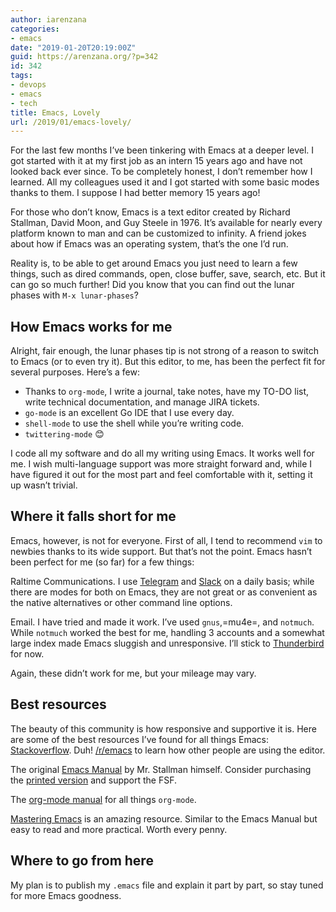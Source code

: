 ```yaml
---
author: iarenzana
categories:
- emacs
date: "2019-01-20T20:19:00Z"
guid: https://arenzana.org/?p=342
id: 342
tags:
- devops
- emacs
- tech
title: Emacs, Lovely
url: /2019/01/emacs-lovely/
---
```

For the last few months I&#8217;ve been tinkering with Emacs at a deeper level. I got started with it at my first job as an intern 15 years ago and have not looked back ever since. To be completely honest, I don&#8217;t remember how I learned. All my colleagues used it and I got started with some basic modes thanks to them. I suppose I had better memory 15 years ago! 

For those who don&#8217;t know, Emacs is a text editor created by Richard Stallman, David Moon, and Guy Steele in 1976. It&#8217;s available for nearly every platform known to man and can be customized to infinity. A friend jokes about how if Emacs was an operating system, that&#8217;s the one I&#8217;d run. 

Reality is, to be able to get around Emacs you just need to learn a few things, such as dired commands, open, close buffer, save, search, etc. But it can go so much further! Did you know that you can find out the lunar phases with `M-x lunar-phases`? 

## How Emacs works for me

Alright, fair enough, the lunar phases tip is not strong of a reason to switch to Emacs (or to even try it). But this editor, to me, has been the perfect fit for several purposes. Here&#8217;s a few:

* Thanks to `org-mode`, I write a journal, take notes, have my TO-DO list, write technical documentation, and manage JIRA tickets.
* `go-mode` is an excellent Go IDE that I use every day.
* `shell-mode` to use the shell while you&#8217;re writing code.
* `twittering-mode` :blush:

I code all my software and do all my writing using Emacs. It works well for me. I wish multi-language support was more straight forward and, while I have figured it out for the most part and feel comfortable with it, setting it up wasn&#8217;t trivial.

## Where it falls short for me
Emacs, however, is not for everyone. First of all, I tend to recommend <code>vim</code> to newbies thanks to its wide support. But that&#8217;s not the point. Emacs hasn&#8217;t been perfect for me (so far) for a few things:

Raltime Communications. I use [Telegram]("https://telegram.org/") and [Slack]("https://slack.com/") on a daily basis; while there are modes for both on Emacs, they are not great or as convenient as the native alternatives or other command line options.

Email. I have tried and made it work. I&#8217;ve used <code>gnus</code>,=mu4e=, and <code>notmuch</code>. While <code>notmuch</code> worked the best for me, handling 3 accounts and a somewhat large index made Emacs sluggish and unresponsive. I&#8217;ll stick to [Thunderbird]("https://www.thunderbird.net") for now.

Again, these didn&#8217;t work for me, but your mileage may vary.

## Best resources

The beauty of this community is how responsive and supportive it is. Here are some of the best resources I&#8217;ve found for all things Emacs:
        <a href="https://stackoverflow.com/">Stackoverflow</a>. Duh!
        <a href="https://www.reddit.com/r/emacs/">/r/emacs</a> to learn how other people are using the editor.

The original <a href="https://www.gnu.org/software/emacs/manual/pdf/emacs.pdf">Emacs Manual</a> by Mr. Stallman himself. Consider purchasing the <a href="https://shop.fsf.org/books/gnu-emacs-manual-18th-edition-v-261">printed version</a> and support the FSF.

The <a href="https://orgmode.org/manual">org-mode manual</a> for all things <code>org-mode</code>.

<a href="https://www.masteringemacs.org/">Mastering Emacs</a> is an amazing resource. Similar to the Emacs Manual but easy to read and more practical. Worth every penny.

## Where to go from here

My plan is to publish my `.emacs` file and explain it part by part, so stay tuned for more Emacs goodness.
